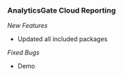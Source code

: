 ### AnalyticsGate Cloud Reporting

*New Features*
- Updated all included packages

*Fixed Bugs*
- Demo
